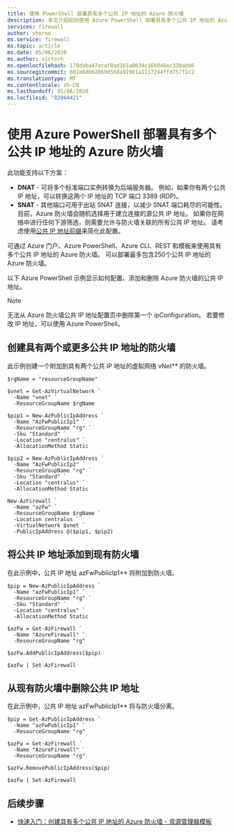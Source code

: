 ```yaml
---
title: 使用 PowerShell 部署具有多个公共 IP 地址的 Azure 防火墙
description: 本文介绍如何使用 Azure PowerShell 部署具有多个公共 IP 地址的 Azure 防火墙。
services: firewall
author: vhorne
ms.service: firewall
ms.topic: article
ms.date: 05/06/2020
ms.author: victorh
ms.openlocfilehash: 178daba47acaf8ad161a0634c16b046ec330abb6
ms.sourcegitcommit: 602e6db62069d568a91981a1117244ffd757f1c2
ms.translationtype: MT
ms.contentlocale: zh-CN
ms.lasthandoff: 05/06/2020
ms.locfileid: "82864421"
---
```

# <a name="deploy-an-azure-firewall-with-multiple-public-ip-addresses-using-azure-powershell"></a>使用 Azure PowerShell 部署具有多个公共 IP 地址的 Azure 防火墙

此功能支持以下方案：

- **DNAT** - 可将多个标准端口实例转换为后端服务器。 例如，如果你有两个公共 IP 地址，可以转换这两个 IP 地址的 TCP 端口 3389 (RDP)。
- **SNAT** - 其他端口可用于出站 SNAT 连接，以减少 SNAT 端口耗尽的可能性。 目前，Azure 防火墙会随机选择用于建立连接的源公共 IP 地址。 如果你在网络中进行任何下游筛选，则需要允许与防火墙关联的所有公共 IP 地址。 请考虑使用[公共 IP 地址前缀](../virtual-network/public-ip-address-prefix.md)来简化此配置。
 
可通过 Azure 门户、Azure PowerShell、Azure CLI、REST 和模板来使用具有多个公共 IP 地址的 Azure 防火墙。 可以部署最多包含250个公共 IP 地址的 Azure 防火墙。

以下 Azure PowerShell 示例显示如何配置、添加和删除 Azure 防火墙的公共 IP 地址。

> [!NOTE]
> 无法从 Azure 防火墙公共 IP 地址配置页中删除第一个 ipConfiguration。 若要修改 IP 地址，可以使用 Azure PowerShell。

## <a name="create-a-firewall-with-two-or-more-public-ip-addresses"></a>创建具有两个或更多公共 IP 地址的防火墙

此示例创建一个附加到具有两个公共 IP 地址的虚拟网络 vNet** 的防火墙。

```azurepowershell
$rgName = "resourceGroupName"

$vnet = Get-AzVirtualNetwork `
  -Name "vnet" `
  -ResourceGroupName $rgName

$pip1 = New-AzPublicIpAddress `
  -Name "AzFwPublicIp1" `
  -ResourceGroupName "rg" `
  -Sku "Standard" `
  -Location "centralus" `
  -AllocationMethod Static

$pip2 = New-AzPublicIpAddress `
  -Name "AzFwPublicIp2" `
  -ResourceGroupName "rg" `
  -Sku "Standard" `
  -Location "centralus" `
  -AllocationMethod Static

New-AzFirewall `
  -Name "azFw" `
  -ResourceGroupName $rgName `
  -Location centralus `
  -VirtualNetwork $vnet `
  -PublicIpAddress @($pip1, $pip2)
```

## <a name="add-a-public-ip-address-to-an-existing-firewall"></a>将公共 IP 地址添加到现有防火墙

在此示例中，公共 IP 地址 azFwPublicIp1** 将附加到防火墙。

```azurepowershell
$pip = New-AzPublicIpAddress `
  -Name "azFwPublicIp1" `
  -ResourceGroupName "rg" `
  -Sku "Standard" `
  -Location "centralus" `
  -AllocationMethod Static

$azFw = Get-AzFirewall `
  -Name "AzureFirewall" `
  -ResourceGroupName "rg"

$azFw.AddPublicIpAddress($pip)

$azFw | Set-AzFirewall
```

## <a name="remove-a-public-ip-address-from-an-existing-firewall"></a>从现有防火墙中删除公共 IP 地址

在此示例中，公共 IP 地址 azFwPublicIp1** 将与防火墙分离。

```azurepowershell
$pip = Get-AzPublicIpAddress `
  -Name "azFwPublicIp1" `
  -ResourceGroupName "rg"

$azFw = Get-AzFirewall `
  -Name "AzureFirewall" `
  -ResourceGroupName "rg"

$azFw.RemovePublicIpAddress($pip)

$azFw | Set-AzFirewall
```

## <a name="next-steps"></a>后续步骤

* [快速入门：创建具有多个公共 IP 地址的 Azure 防火墙 - 资源管理器模板](quick-create-multiple-ip-template.md)
